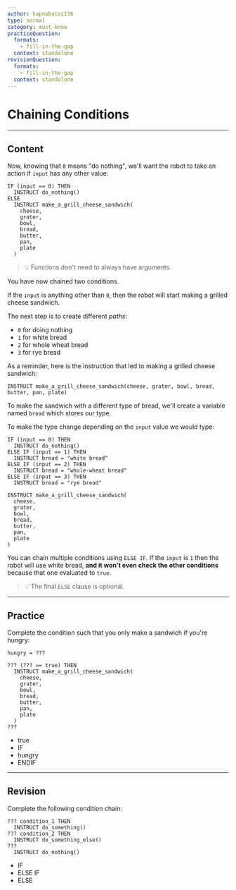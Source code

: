 ```yaml
---
author: kapnobatai136
type: normal
category: must-know
practiceQuestion:
  formats:
    - fill-in-the-gap
  context: standalone
revisionQuestion:
  formats:
    - fill-in-the-gap
  context: standalone
---
```


# Chaining Conditions


---

## Content

Now, knowing that `0` means "do nothing", we'll want the robot to take an action if `input` has any other value:

```pseudo
IF (input == 0) THEN
  INSTRUCT do_nothing()
ELSE
  INSTRUCT make_a_grill_cheese_sandwich(
    cheese, 
    grater, 
    bowl, 
    bread, 
    butter, 
    pan, 
    plate
  )
```

> 💡 Functions don't need to always have arguments.

You have now chained two conditions. 

If the `input` is anything other than `0`, then the robot will start making a grilled cheese sandwich.

The next step is to create different *paths*:

- `0` for doing nothing
- `1` for white bread
- `2` for whole wheat bread
- `3` for rye bread

As a reminder, here is the instruction that led to making a grilled cheese sandwich:

```pseudo
INSTRUCT make_a_grill_cheese_sandwich(cheese, grater, bowl, bread, butter, pan, plate)
```

To make the sandwich with a different type of bread, we'll create a variable named `bread` which stores our type.

To make the type change depending on the `input` value we would type:

```pseudo
IF (input == 0) THEN
  INSTRUCT do_nothing()
ELSE IF (input == 1) THEN
  INSTRUCT bread = "white bread"
ELSE IF (input == 2) THEN
  INSTRUCT bread = "whole-wheat bread"
ELSE IF (input == 3) THEN
  INSTRUCT bread = "rye bread"

INSTRUCT make_a_grill_cheese_sandwich(
  cheese, 
  grater, 
  bowl, 
  bread, 
  butter, 
  pan, 
  plate
)
```

You can chain multiple conditions using `ELSE IF`. If the `input` is `1` then the robot will use white bread, **and it won't even check the other conditions** because that one evaluated to `true`.

> 💡 The final `ELSE` clause is optional.


---

## Practice

Complete the condition such that you only make a sandwich if you're hungry:

```pseudo
hungry = ???

??? (??? == true) THEN
  INSTRUCT make_a_grill_cheese_sandwich(
    cheese, 
    grater, 
    bowl, 
    bread, 
    butter, 
    pan, 
    plate
  )
???
```

- true
- IF
- hungry
- ENDIF


---

## Revision

Complete the following condition chain:

```pseudo
??? condition_1 THEN
  INSTRUCT do_something()
??? condition_2 THEN
  INSTRUCT do_something_else()
???
  INSTRUCT do_nothing()
```

- IF
- ELSE IF
- ELSE
